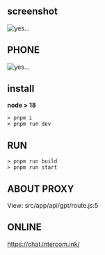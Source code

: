 ## screenshot

![yes...](https://cdn.surest.cn/Ft_fAZYpiFjA-XpX5Io7GIO_MOlU)

## PHONE

![yes...](https://cdn.surest.cn/FrWF_wBjFOFKs9f_yjzcvR3x8ilw)

## install

**node > 18**

    > pnpm i
    > pnpm run dev

## RUN

    > pnpm run build
    > pnpm run start

## ABOUT PROXY

View: src/app/api/gpt/route.js:5

## ONLINE

https://chat.intercom.ink/
